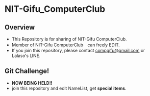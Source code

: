 NIT-Gifu_ComputerClub
====

## Overview
- This Repository is for sharing of NIT-Gifu ComputerClub.
- Member of NIT-Gifu ComputerClub　can freely EDIT.
- If you join this repository, please contact compgifu@gmail.com or Lalaso's LINE.

## Git Challenge!
- __NOW BEING HELD!!__
- join this repository and edit NameList, get __special items__.
